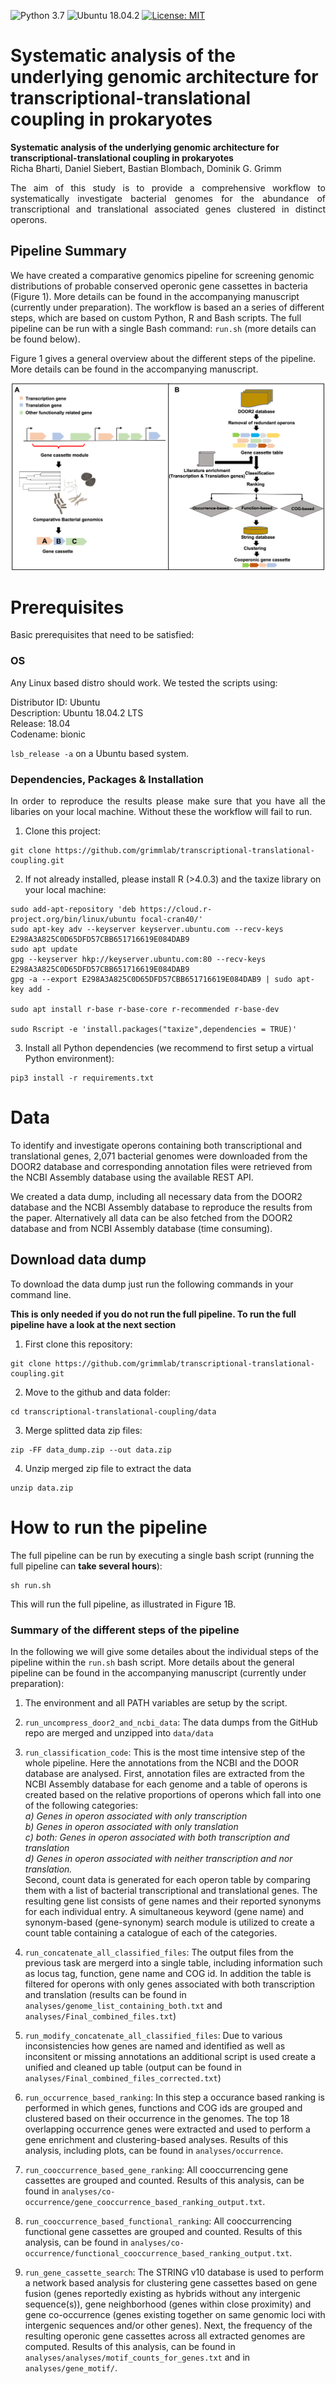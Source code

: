 ![Python 3.7](https://img.shields.io/badge/Python-3.7-blue.svg) ![Ubuntu 18.04.2](https://img.shields.io/badge/Ubuntu-18.04.2-green.svg) [![License: MIT](https://img.shields.io/badge/License-MIT-yellow.svg)](https://opensource.org/licenses/MIT)

# Systematic analysis of the underlying genomic architecture for transcriptional-translational coupling in prokaryotes


**Systematic analysis of the underlying genomic architecture for transcriptional-translational coupling in prokaryotes**  
Richa Bharti, Daniel Siebert, Bastian Blombach, Dominik G. Grimm

 <p style='text-align: justify;'> The aim of this study is to provide a comprehensive workflow to systematically investigate bacterial genomes for the abundance of transcriptional and translational associated genes clustered in distinct operons.</p>

 ## Pipeline Summary
We have created a comparative genomics pipeline for screening genomic distributions of probable conserved operonic gene cassettes in bacteria (Figure 1). More details can be found in the accompanying manuscript (currently under preparation). The workflow is based an a series of different steps, which are based on custom Python, R and Bash scripts. The full pipeline can be run with a single Bash command: `run.sh` (more details can be found below).

Figure 1 gives a general overview about the different steps of the pipeline. More details can be found in the accompanying manuscript.


<p align="center">
  <img src="https://github.com/grimmlab/transcriptional-translational-coupling/blob/master/Figure1.png">
</p>

# Prerequisites
Basic prerequisites that need to be satisfied:

### OS
Any Linux based distro should work. We tested the scripts using:

Distributor ID: Ubuntu <br/>
Description:    Ubuntu 18.04.2 LTS <br/>
Release:        18.04 <br/>
Codename:       bionic <br/>

`lsb_release -a` on a Ubuntu based system.

###  Dependencies, Packages & Installation
<p style='text-align: justify;'> In order to reproduce the results please make sure that you have all the libaries on your local machine.
Without these the workflow will fail to run. </p>

1. Clone this project:
```
git clone https://github.com/grimmlab/transcriptional-translational-coupling.git
```
   
2. If not already installed, please install R (>4.0.3) and the taxize library on your local machine:
```
sudo add-apt-repository 'deb https://cloud.r-project.org/bin/linux/ubuntu focal-cran40/'
sudo apt-key adv --keyserver keyserver.ubuntu.com --recv-keys E298A3A825C0D65DFD57CBB651716619E084DAB9
sudo apt update
gpg --keyserver hkp://keyserver.ubuntu.com:80 --recv-keys E298A3A825C0D65DFD57CBB651716619E084DAB9
gpg -a --export E298A3A825C0D65DFD57CBB651716619E084DAB9 | sudo apt-key add -

sudo apt install r-base r-base-core r-recommended r-base-dev

sudo Rscript -e 'install.packages("taxize",dependencies = TRUE)'
```
   
3. Install all Python dependencies (we recommend to first setup a virtual Python environment): 
```
pip3 install -r requirements.txt
```
    

# Data
To identify and investigate operons containing both transcriptional and translational genes, 2,071 bacterial genomes were downloaded from the DOOR2 database and corresponding annotation files were retrieved from the NCBI Assembly database using the available REST API.  

We created a data dump, including all necessary data from the DOOR2 database and the NCBI Assembly database to reproduce the results from the paper. Alternatively all data can be also fetched from the DOOR2 database and from NCBI Assembly database (time consuming).

## Download data dump
To download the data dump just run the following commands in your command line.  

**This is only needed if you do not run the full pipeline. To run the full pipeline have a look at the next section**

1. First clone this repository:
```
git clone https://github.com/grimmlab/transcriptional-translational-coupling.git
```
   
2. Move to the github and data folder:
```
cd transcriptional-translational-coupling/data
```
   
3. Merge splitted data zip files:
```
zip -FF data_dump.zip --out data.zip
```
   
4. Unzip merged zip file to extract the data
```
unzip data.zip
```

# How to run the pipeline

The full pipeline can be run by executing a single bash script (running the full pipeline can **take several hours**):

```
sh run.sh
```

This will run the full pipeline, as illustrated in Figure 1B.  


### Summary of the different steps of the pipeline
In the following we will give some detailes about the individual steps of the pipeline within the `run.sh` bash script. More details about the general pipeline can be found in the accompanying manuscript (currently under preparation):

1. The environment and all PATH variables are setup by the script.  

2. `run_uncompress_door2_and_ncbi_data`: The data dumps from the GitHub repo are merged and unzipped into `data/data`  

3. `run_classification_code`: This is the most time intensive step of the whole pipeline. Here the annotations from the NCBI and the DOOR database are analysed. First, annotation files are extracted from the NCBI Assembly database for each genome and a table of operons is created based on the relative proportions of operons which fall into one of the following categories:  
*a) Genes in operon associated with only transcription  
b) Genes in operon associated with only translation  
c) both: Genes in operon associated with both transcription and translation   
d) Genes in operon associated with neither transcription and nor translation.*  
Second, count data is generated for each operon table by comparing them with a list of bacterial transcriptional and translational genes. The resulting gene list consists of gene names and their reported synonyms for each individual entry. A simultaneous keyword (gene name) and synonym-based (gene-synonym) search module is utilized to create a count table containing a catalogue of each of the categories.  
6. `run_concatenate_all_classified_files`: The output files from the previous task are mergerd into a single table, including information such as locus tag, function, gene name and COG id. In addition the table is filtered for operons with only genes associated with both transcription and translation (results can be found in `analyses/genome_list_containing_both.txt` and `analyses/Final_combined_files.txt`)
7. `run_modify_concatenate_all_classified_files`: Due to various inconsistencies how genes are named and identified as well as inconsitent or missing annotations an additional script is used create a unified and cleaned up table (output can be found in `analyses/Final_combined_files_corrected.txt`) 
8. `run_occurrence_based_ranking`: In this step a occurance based ranking is performed in which genes, functions and COG ids are grouped and clustered based on their occurrence in the genomes. The top 18 overlapping occurrence genes were extracted and used to perform a gene enrichment and clustering-based analyses. Results of this analysis, including plots, can be found in `analyses/occurrence`.
9. `run_cooccurrence_based_gene_ranking`: All cooccurrencing gene cassettes are grouped and counted. Results of this analysis, can be found in `analyses/co-occurrence/gene_cooccurrence_based_ranking_output.txt`.
10. `run_cooccurrence_based_functional_ranking`: All cooccurrencing functional gene cassettes are grouped and counted. Results of this analysis, can be found in `analyses/co-occurrence/functional_cooccurrence_based_ranking_output.txt`.
11. `run_gene_cassette_search`: The STRING v10 database is used to perform a network based analysis for clustering gene cassettes based on gene fusion (genes reportedly existing as hybrids without any intergenic sequence(s)), gene neighborhood (genes within close proximity) and gene co-occurrence (genes existing together on same genomic loci with intergenic sequences and/or other genes). Next, the frequency of the resulting operonic gene cassettes across all extracted genomes are computed. Results of this analysis, can be found in `analyses/analyses/motif_counts_for_genes.txt` and in `analyses/gene_motif/`.


